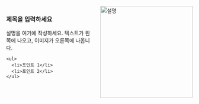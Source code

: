 <div style="display: flex; align-items: flex-start;">
  <div style="margin-right: 20px;">
    <h3>제목을 입력하세요</h3>
    설명을 여기에 작성하세요.  
    텍스트가 왼쪽에 나오고, 이미지가 오른쪽에 나옵니다.

    <ul>
      <li>포인트 1</li>
      <li>포인트 2</li>
    </ul>
  </div>
  <img src="Pasted image FILE.png" alt="설명" width="250">
</div>
